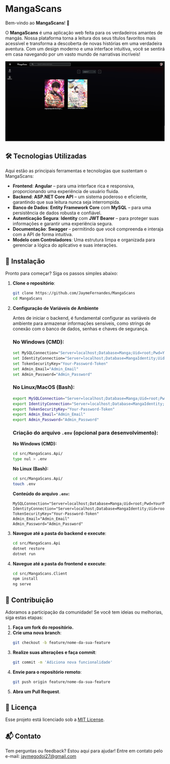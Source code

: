 

# MangaScans

Bem-vindo ao **MangaScans**! 🌟

O **MangaScans** é uma aplicação web feita para os verdadeiros amantes de mangás. Nossa plataforma torna a leitura dos seus títulos favoritos mais acessível e transforma a descoberta de novas histórias em uma verdadeira aventura. Com um design moderno e uma interface intuitiva, você se sentirá em casa navegando por um vasto mundo de narrativas incríveis!

<img src="./Public/image.png">

## 🛠️ Tecnologias Utilizadas

Aqui estão as principais ferramentas e tecnologias que sustentam o MangaScans:

- **Frontend**: **Angular** – para uma interface rica e responsiva, proporcionando uma experiência de usuário fluida.
- **Backend**: **ASP.NET Core API** – um sistema poderoso e eficiente, garantindo que sua leitura nunca seja interrompida.
- **Banco de Dados**: **Entity Framework Core** com **MySQL** – para uma persistência de dados robusta e confiável.
- **Autenticação Segura**: **Identity** com **JWT Bearer** – para proteger suas informações e garantir uma experiência segura.
- **Documentação**: **Swagger** – permitindo que você compreenda e interaja com a API de forma intuitiva.
- **Modelo com Controladores**: Uma estrutura limpa e organizada para gerenciar a lógica do aplicativo e suas interações.

## 🚀 Instalação

Pronto para começar? Siga os passos simples abaixo:

1. **Clone o repositório**:
   ```bash
   git clone https://github.com/JaymeFernandes/MangaScans
   cd MangaScans
   ```

2. **Configuração de Variáveis de Ambiente**

   Antes de iniciar o backend, é fundamental configurar as variáveis de ambiente para armazenar informações sensíveis, como strings de conexão com o banco de dados, senhas e chaves de segurança. 

   ### No Windows (CMD):
   ```bash
   set MySQLConnection="Server=localhost;Database=Manga;Uid=root;Pwd=YourPassword;"
   set IdentityConnection="Server=localhost;Database=MangaIdentity;Uid=root;Pwd=YourPassword;"
   set TokenSecurityKey="Your-Password-Token"
   set Admin_Email="Admin_Email"
   set Admin_Password="Admin_Password"
   ```

   ### No Linux/MacOS (Bash):
   ```bash
   export MySQLConnection="Server=localhost;Database=Manga;Uid=root;Pwd=YourPassword;"
   export IdentityConnection="Server=localhost;Database=MangaIdentity;Uid=root;Pwd=YourPassword;"
   export TokenSecurityKey="Your-Password-Token"
   export Admin_Email="Admin_Email"
   export Admin_Password="Admin_Password"
   ```

   ### Criação do arquivo `.env` (opcional para desenvolvimento):
   
   **No Windows (CMD):**
   ```bash
   cd src/MangaScans.Api/
   type nul > .env
   ```

   **No Linux (Bash):**
   ```bash
   cd src/MangaScans.Api/
   touch .env
   ```

   **Conteúdo do arquivo `.env`:**
   ```env
   MySQLConnection="Server=localhost;Database=Manga;Uid=root;Pwd=YourPassword;"
   IdentityConnection="Server=localhost;Database=MangaIdentity;Uid=root;Pwd=YourPassword;"
   TokenSecurityKey="Your-Password-Token"
   Admin_Email="Admin_Email"
   Admin_Password="Admin_Password"
   ```

3. **Navegue até a pasta do backend e execute**:
   ```bash
   cd src/MangaScans.Api
   dotnet restore
   dotnet run
   ```

4. **Navegue até a pasta do frontend e execute**:
   ```bash
   cd src/MangaScans.Client
   npm install
   ng serve
   ```

## 🤝 Contribuição

Adoramos a participação da comunidade! Se você tem ideias ou melhorias, siga estas etapas:

1. **Faça um fork do repositório.**
2. **Crie uma nova branch**:
   ```bash
   git checkout -b feature/nome-da-sua-feature
   ```
3. **Realize suas alterações e faça commit**:
   ```bash
   git commit -m 'Adiciona nova funcionalidade'
   ```
4. **Envie para o repositório remoto**:
   ```bash
   git push origin feature/nome-da-sua-feature
   ```
5. **Abra um Pull Request**.

## 📜 Licença

Esse projeto está licenciado sob a [MIT License](LICENSE).

## 📬 Contato

Tem perguntas ou feedback? Estou aqui para ajudar! Entre em contato pelo e-mail: jaymegodoi27@gmail.com
